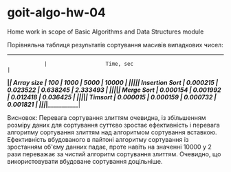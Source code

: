 # goit-algo-hw-04
Home work in scope of Basic Algorithms and Data Structures module

Порівняльна таблиця результатів сортування масивів випадкових чисел:
_________________________________________________________________________________
                |                   Time, sec                                   |
________________|_______________________________________________________________|
Array size      |      100      |      1000     |     5000      |     10000     |
________________|_______________|_______________|_______________|_______________|
Insertion Sort  |   0.000215    |   0.023522    |   0.638245    |   2.333493    |
________________|_______________|_______________|_______________|_______________|
Merge Sort      |   0.000154    |   0.001992    |   0.012418    |   0.036425    |
________________|_______________|_______________|_______________|_______________|
Timsort         |   0.000015    |   0.000159    |   0.000732    |   0.001821    |
________________|_______________|_______________|_______________|_______________|


Висновок:   Перевага сортування злиттям очевидна, із збільшенням розміру даних для сортування
            суттєво зростає ефективність і перевага алгоритму сортування злиттям над 
            алгоритмом сортування вставкою. 
            Ефективність вбудованого в пайтоні алгоритму сортування із зростанням об'єму данних
            падає, проте навіть на значенні 10000 у 2 рази переважає за чистий
            алгоритм сортування злиттям.
            Очевидно, що використовувати вбудоване сортування доцільніше.